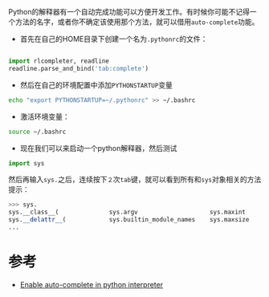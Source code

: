 Python的解释器有一个自动完成功能可以方便开发工作。有时候你可能不记得一个方法的名字，或者你不确定该使用那个方法，就可以借用`auto-complete`功能。

* 首先在自己的HOME目录下创建一个名为`.pythonrc`的文件：

```python

import rlcompleter, readline
readline.parse_and_bind('tab:complete')
```

* 然后在自己的环境配置中添加`PYTHONSTARTUP`变量

```bash
echo "export PYTHONSTARTUP=~/.pythonrc" >> ~/.bashrc
```

* 激活环境变量：

```bash
source ~/.bashrc
```

* 现在我们可以来启动一个python解释器，然后测试

```python
import sys
```

然后再输入`sys.`之后，连续按下`２`次`tab`键，就可以看到所有和`sys`对象相关的方法提示：

```python
>>> sys.
sys.__class__(              sys.argv                    sys.maxint
sys.__delattr__(            sys.builtin_module_names    sys.maxsize
...
```

# 参考

* [Enable auto-complete in python interpreter](http://web.archive.org/web/20160403063600/http://conjurecode.com/enable-auto-complete-in-python-interpreter/)